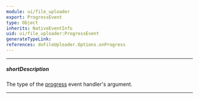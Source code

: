 ```yaml
---
module: ui/file_uploader
export: ProgressEvent
type: Object
inherits: NativeEventInfo
uid: ui/file_uploader:ProgressEvent
generateTypeLink: 
references: dxFileUploader.Options.onProgress
---
```

---
##### shortDescription
The type of the [progress]({basewidgetpath}/Events/#progress) event handler's argument.

---
<!-- Description goes here -->